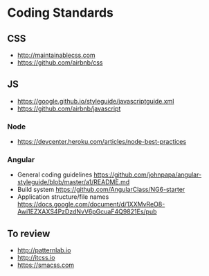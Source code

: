# Coding Standards

## CSS

- http://maintainablecss.com
- https://github.com/airbnb/css

## JS

- https://google.github.io/styleguide/javascriptguide.xml
- https://github.com/airbnb/javascript

### Node

- https://devcenter.heroku.com/articles/node-best-practices

### Angular

- General coding guidelines https://github.com/johnpapa/angular-styleguide/blob/master/a1/README.md
- Build system https://github.com/AngularClass/NG6-starter
- Application structure/file names https://docs.google.com/document/d/1XXMvReO8-Awi1EZXAXS4PzDzdNvV6pGcuaF4Q9821Es/pub

## To review

- http://patternlab.io
- http://itcss.io
- https://smacss.com
